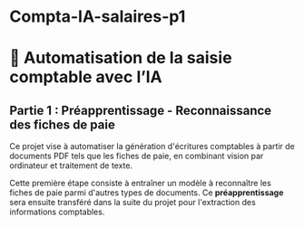 # Compta-IA-salaires-p1

# 💼 Automatisation de la saisie comptable avec l’IA

## Partie 1 : Préapprentissage - Reconnaissance des fiches de paie

Ce projet vise à automatiser la génération d'écritures comptables à partir de documents PDF tels que les fiches de paie, en combinant vision par ordinateur et traitement de texte.

Cette première étape consiste à entraîner un modèle à reconnaître les fiches de paie parmi d'autres types de documents. Ce **préapprentissage** sera ensuite transféré dans la suite du projet pour l'extraction des informations comptables.
